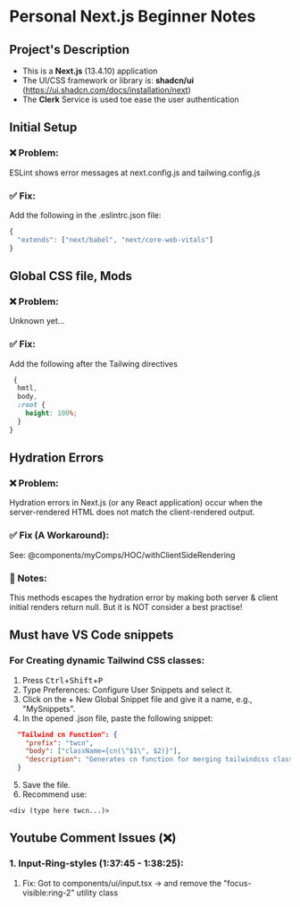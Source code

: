 # Personal Next.js Beginner Notes

## Project's Description

- This is a **Next.js** (13.4.10) application
- The UI/CSS framework or library is: **shadcn/ui** (https://ui.shadcn.com/docs/installation/next)
- The **Clerk** Service is used toe ease the user authentication

## Initial Setup

### ❌ Problem:

ESLint shows error messages at next.config.js and tailwing.config.js

### ✅ Fix:

Add the following in the .eslintrc.json file:

```javascript
{
  "extends": ["next/babel", "next/core-web-vitals"]
}
```

## Global CSS file, Mods

### ❌ Problem:

Unknown yet...

### ✅ Fix:

Add the following after the Tailwing directives

```css
 {
  hmtl,
  body,
  :root {
    height: 100%;
  }
}
```

## Hydration Errors

### ❌ Problem:

Hydration errors in Next.js (or any React application) occur when the server-rendered HTML does not match the client-rendered output.

### ✅ Fix (A Workaround):

See: @components/myComps/HOC/withClientSideRendering

### 📝 Notes:

This methods escapes the hydration error by making both server & client initial renders return null. But it is NOT consider a best practise!

## Must have VS Code snippets

### For Creating dynamic Tailwind CSS classes:

1. Press <kbd>Ctrl</kbd>+<kbd>Shift</kbd>+<kbd>P</kbd>
2. Type Preferences: Configure User Snippets and select it.
3. Click on the + New Global Snippet file and give it a name, e.g., "MySnippets".
4. In the opened .json file, paste the following snippet:

```json
  "Tailwind cn Function": {
    "prefix": "twcn",
    "body": ["className={cn(\"$1\", $2)}"],
    "description": "Generates cn function for merging tailwindcss classes"
  }
```

5. Save the file.
6. Recommend use:

```
<div (type here twcn...)>
```

## Youtube Comment Issues (❌)

### 1. Input-Ring-styles (1:37:45 - 1:38:25):

1. Fix: Got to components/ui/input.tsx -> and remove the "focus-visible:ring-2" utility class
